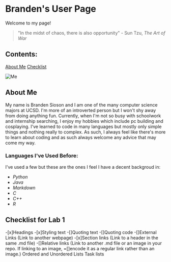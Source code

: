 # Branden's User Page

Welcome to my page!

> "In the midst of chaos, there is also opportunity" - Sun Tzu, *The Art of War*

## Contents:
[About Me](#about-me)
[Checklist](#checklist-for-lab-1)

![Me](https://cdn.discordapp.com/attachments/807459012639064094/1359453651390955623/IMG_8503.jpg?ex=67f7895f&is=67f637df&hm=9376399f35cce0accc21df53abd6807fe3aef817862c641c82f00589e48926a1&)

## About Me

My name is Branden Sioson and I am one of the many computer science majors at UCSD. I'm more of an introverted person but I won't shy away from doing anything fun. Currently, when I'm not so busy with schoolwork and internship searching, I enjoy my hobbies which include pc building and cosplaying. I've learned to code in many languages but mostly only simple things and nothing really to complex. As such, I always feel like there's more to learn about coding and as such always welcome any advice that may come my way.

### Languages I've Used Before:

I've used a few but these are the ones I feel I have a decent backgroud in:

* *Python*
* *Java*
* *Markdown*
* *C*
* *C++*
* *R*

## Checklist for Lab 1
-[x]Headings
-[x]Styling text
-[]Quoting text
-[]Quoting code
-[]External Links (Link to another webpage)
-[x]Section links (Link to a header in the same .md file)
-[]Relative links (Link to another .md file or an image in your repo. If linking to an image, =[]encode it as a regular link rather than an image.)
Ordered and Unordered Lists
Task lists